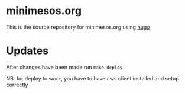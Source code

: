 # minimesos.org
This is the source repository for minimesos.org using [hugo](https://gohugo.io)

# Updates
After changes have been made run ```make deploy```

NB: for deploy to work, you have to have aws client installed and setup correctly
